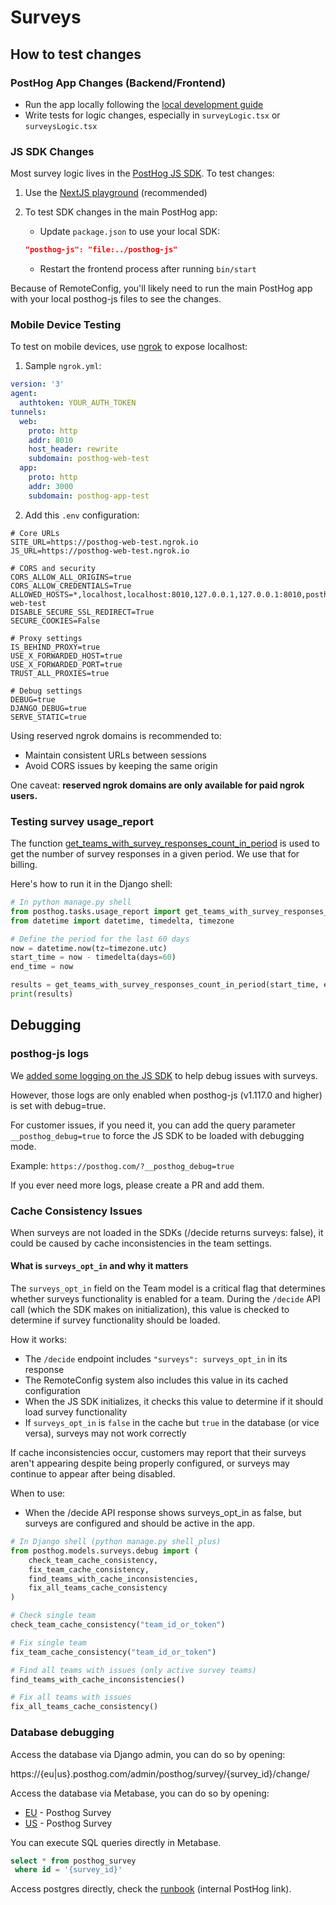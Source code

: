# Surveys

## How to test changes

### PostHog App Changes (Backend/Frontend)

- Run the app locally following the [local development guide](https://posthog.com/handbook/engineering/developing-locally)
- Write tests for logic changes, especially in `surveyLogic.tsx` or `surveysLogic.tsx`

### JS SDK Changes

Most survey logic lives in the [PostHog JS SDK](https://github.com/PostHog/posthog-js/). To test changes:

1. Use the [NextJS playground](https://github.com/PostHog/posthog-js/tree/main/playground/nextjs) (recommended)

2. To test SDK changes in the main PostHog app:
   - Update `package.json` to use your local SDK:

   ```json
   "posthog-js": "file:../posthog-js"
   ```

   - Restart the frontend process after running `bin/start`

Because of RemoteConfig, you'll likely need to run the main PostHog app with your local posthog-js files to see the changes.

### Mobile Device Testing

To test on mobile devices, use [ngrok](https://ngrok.com/) to expose localhost:

1. Sample `ngrok.yml`:

```yaml
version: '3'
agent:
  authtoken: YOUR_AUTH_TOKEN
tunnels:
  web:
    proto: http
    addr: 8010
    host_header: rewrite
    subdomain: posthog-web-test
  app:
    proto: http
    addr: 3000
    subdomain: posthog-app-test
```

2. Add this `.env` configuration:

```env
# Core URLs
SITE_URL=https://posthog-web-test.ngrok.io
JS_URL=https://posthog-web-test.ngrok.io

# CORS and security
CORS_ALLOW_ALL_ORIGINS=true
CORS_ALLOW_CREDENTIALS=True
ALLOWED_HOSTS=*,localhost,localhost:8010,127.0.0.1,127.0.0.1:8010,posthog-web-test
DISABLE_SECURE_SSL_REDIRECT=True
SECURE_COOKIES=False

# Proxy settings
IS_BEHIND_PROXY=true
USE_X_FORWARDED_HOST=true
USE_X_FORWARDED_PORT=true
TRUST_ALL_PROXIES=true

# Debug settings
DEBUG=true
DJANGO_DEBUG=true
SERVE_STATIC=true
```

Using reserved ngrok domains is recommended to:

- Maintain consistent URLs between sessions
- Avoid CORS issues by keeping the same origin

One caveat: **reserved ngrok domains are only available for paid ngrok users.**

### Testing survey usage_report

The function [get_teams_with_survey_responses_count_in_period](https://github.com/PostHog/posthog/blob/master/posthog/tasks/usage_report.py#L790) is used to get the number of survey responses in a given period. We use that for billing.

Here's how to run it in the Django shell:

```python
# In python manage.py shell
from posthog.tasks.usage_report import get_teams_with_survey_responses_count_in_period
from datetime import datetime, timedelta, timezone

# Define the period for the last 60 days
now = datetime.now(tz=timezone.utc)
start_time = now - timedelta(days=60)
end_time = now

results = get_teams_with_survey_responses_count_in_period(start_time, end_time)
print(results)
```

## Debugging

### posthog-js logs

We [added some logging on the JS SDK](https://github.com/PostHog/posthog-js/pull/1663) to help debug issues with surveys.

However, those logs are only enabled when posthog-js (v1.117.0 and higher) is set with debug=true.

For customer issues, if you need it, you can add the query parameter `__posthog_debug=true` to force the JS SDK to be loaded with debugging mode.

Example: `https://posthog.com/?__posthog_debug=true`

If you ever need more logs, please create a PR and add them.

### Cache Consistency Issues

When surveys are not loaded in the SDKs (/decide returns surveys: false), it could be caused by cache inconsistencies in the team settings.

#### What is `surveys_opt_in` and why it matters

The `surveys_opt_in` field on the Team model is a critical flag that determines whether surveys functionality is enabled for a team. During the `/decide` API call (which the SDK makes on initialization), this value is checked to determine if survey functionality should be loaded.

How it works:

- The `/decide` endpoint includes `"surveys": surveys_opt_in` in its response
- The RemoteConfig system also includes this value in its cached configuration
- When the JS SDK initializes, it checks this value to determine if it should load survey functionality
- If `surveys_opt_in` is `false` in the cache but `true` in the database (or vice versa), surveys may not work correctly

If cache inconsistencies occur, customers may report that their surveys aren't appearing despite being properly configured, or surveys may continue to appear after being disabled.

When to use:

- When the /decide API response shows surveys_opt_in as false, but surveys are configured and should be active in the app.

```python
# In Django shell (python manage.py shell_plus)
from posthog.models.surveys.debug import (
    check_team_cache_consistency,
    fix_team_cache_consistency,
    find_teams_with_cache_inconsistencies,
    fix_all_teams_cache_consistency
)

# Check single team
check_team_cache_consistency("team_id_or_token")

# Fix single team
fix_team_cache_consistency("team_id_or_token")

# Find all teams with issues (only active survey teams)
find_teams_with_cache_inconsistencies()

# Fix all teams with issues
fix_all_teams_cache_consistency()
```

### Database debugging

Access the database via Django admin, you can do so by opening:

https://{eu|us}.posthog.com/admin/posthog/survey/{survey_id}/change/

Access the database via Metabase, you can do so by opening:

- [EU](https://metabase.prod-eu.posthog.dev/browse/databases/34-posthog-postgres-prod-eu) - Posthog Survey
- [US](https://metabase.prod-us.posthog.dev/browse/databases/34-posthog-postgres-prod-us-aurora) - Posthog Survey

You can execute SQL queries directly in Metabase.

```sql
select * from posthog_survey
 where id = '{survey_id}'
```

Access postgres directly, check the [runbook](http://runbooks/postgres#accessing-postgres) (internal PostHog link).

